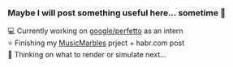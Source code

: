 ### Maybe I will post something useful here... sometime 🙈

💻 Currently working on [google/perfetto](https://github.com/google/perfetto) as an intern<br>
⭐️ Finishing my [MusicMarbles](https://github.com/AndrewB330/MusicMarbles) prject + habr.com post <br>
💭 Thinking on what to render or simulate next...
